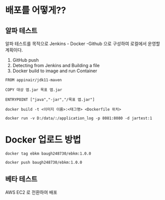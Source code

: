 # 배포를 어떻게??


## 알파 테스트
알파 테스트를 목적으로 Jenkins - Docker  -Github 으로 구성하여 로컬에서 운영할 계획이다.

1. GitHub push
2. Detecting from Jenkins and Building a file
3. Docker build to image and run Container


```docker
FROM appinair/jdk11-maven

COPY 대상 앱.jar 목표 앱.jar

ENTRYPOINT ["java","-jar","/목표 앱.jar"]
```

```
docker build -t <이미지 이름>:<태그명> <Dockerfile 위치>

docker run -v D:/data/:/application_log -p 8081:8080 -d jartest:1
```


# Docker 업로드 방법

```
docker tag ebkm baugh248730/ebkm:1.0.0

docker push baugh248730/ebkm:1.0.0
```
## 베타 테스트

AWS EC2 로 전환하여 배포